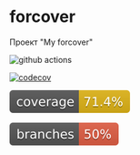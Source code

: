 # forcover 

Проект "My forcover"

![github actions](https://github.com/AlexeyEsipov/forcover/actions/workflows/maven.yml/badge.svg)

[![codecov](https://codecov.io/gh/AlexeyEsipov/forcover/graph/badge.svg?token=EPL5FDJK93)](https://codecov.io/gh/AlexeyEsipov/forcover)


![Coverage](.github/badges/jacoco.svg)


![Branches](.github/badges/branches.svg)
